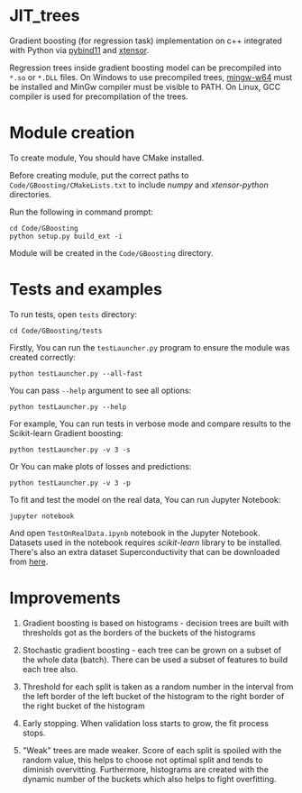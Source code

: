 # JIT_trees

Gradient boosting (for regression task) implementation on c++ integrated with Python via [pybind11](https://github.com/pybind/pybind11) and [xtensor](https://github.com/xtensor-stack/xtensor-python).

Regression trees inside gradient boosting model can be precompiled into `*.so` or `*.DLL` files. On Windows to use precompiled trees, [mingw-w64](https://mingw-w64.org/doku.php/download/win-builds) must be installed and MinGw compiler must be visible to PATH. On Linux, GCC compiler is used for precompilation of the trees.


# Module creation

To create module, You should have CMake installed.

Before creating module, put the correct paths to `Code/GBoosting/CMakeLists.txt` to include *numpy* and *xtensor-python* directories.

Run the following in command prompt:

```
cd Code/GBoosting
python setup.py build_ext -i
```

Module will be created in the `Code/GBoosting` directory.


# Tests and examples

To run tests, open `tests` directory:

```
cd Code/GBoosting/tests
```

Firstly, You can run the `testLauncher.py` program to ensure the module was created correctly:

```
python testLauncher.py --all-fast
```

You can pass `--help` argument to see all options:

```
python testLauncher.py --help
```

For example, You can run tests in verbose mode and compare results to the Scikit-learn Gradient boosting:

```
python testLauncher.py -v 3 -s
```

Or You can make plots of losses and predictions:

```
python testLauncher.py -v 3 -p
```

To fit and test the model on the real data, You can run Jupyter Notebook:

```
jupyter notebook
```

And open `TestOnRealData.ipynb` notebook in the Jupyter Notebook. Datasets used in the notebook requires *scikit-learn* library to be installed. There's also an extra dataset Superconductivity that can be downloaded from [here](https://archive.ics.uci.edu/ml/datasets/Superconductivty+Data).


# Improvements

1. Gradient boosting is based on histograms - decision trees are built with thresholds got as the borders of the buckets of the histograms

2. Stochastic gradient boosting - each tree can be grown on a subset of the whole data (batch). There can be used a subset of features to build each tree also.

3. Threshold for each split is taken as a random number in the interval from the left border of the left bucket of the histogram to the right border of the right bucket of the histogram

4. Early stopping. When validation loss starts to grow, the fit process stops.

5. "Weak" trees are made weaker. Score of each split is spoiled with the random value, this helps to choose not optimal split and tends to diminish overvitting. Furthermore, histograms are created with the dynamic number of the buckets which also helps to fight overfitting.

